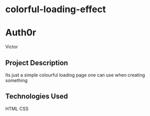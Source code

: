 # colorful-loading-effect
# Auth0r
Victor 

## Project Description ##
Its just a simple colourful loading page one can use when creating something 
## Technologies Used ##
HTML
CSS
